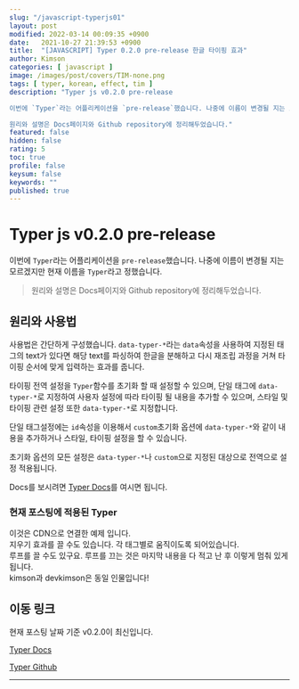 ```yaml
---
slug: "/javascript-typerjs01"
layout: post
modified: 2022-03-14 00:09:35 +0900
date:   2021-10-27 21:39:53 +0900
title:  "[JAVASCRIPT] Typer 0.2.0 pre-release 한글 타이핑 효과"
author: Kimson
categories: [ javascript ]
image: /images/post/covers/TIM-none.png
tags: [ typer, korean, effect, tim ]
description: "Typer js v0.2.0 pre-release

이번에 `Typer`라는 어플리케이션을 `pre-release`했습니다. 나중에 이름이 변경될 지는 모르겠지만 현재 이름을 `Typer`라고 정했습니다.

원리와 설명은 Docs페이지와 Github repository에 정리해두었습니다."
featured: false
hidden: false
rating: 5
toc: true
profile: false
keysum: false
keywords: ""
published: true
---
```


# Typer js v0.2.0 pre-release

이번에 `Typer`라는 어플리케이션을 `pre-release`했습니다. 나중에 이름이 변경될 지는 모르겠지만 현재 이름을 `Typer`라고 정했습니다.

> 원리와 설명은 Docs페이지와 Github repository에 정리해두었습니다.

## 원리와 사용법

사용법은 간단하게 구성했습니다. `data-typer-*`라는 `data`속성을 사용하여 지정된 태그의 text가 있다면 해당 text를 파싱하여 한글을 분해하고 다시 재조립 과정을 거쳐 타이핑 순서에 맞게 입력하는 효과를 줍니다.

타이핑 전역 설정을 `Typer`함수를 초기화 할 때 설정할 수 있으며, 단일 태그에 `data-typer-*`로 지정하여 사용자 설정에 따라 타이핑 될 내용을 추가할 수 있으며, 스타일 및 타이핑 관련 설정 또한 `data-typer-*`로 지정합니다.

단일 태그설정에는 `id`속성을 이용해서 `custom`초기화 옵션에 `data-typer-*`와 같이 내용을 추가하거나 스타일, 타이핑 설정을 할 수 있습니다.

초기화 옵션의 모든 설정은 `data-typer-*`나 `custom`으로 지정된 대상으로 전역으로 설정 적용됩니다.

Docs를 보시려면 [Typer Docs](https://kkn1125.github.io/type/)를 여시면 됩니다.

### 현재 포스팅에 적용된 Typer

<div data-typer-name="test1" data-typer-loop="true" data-typer-erase-mode="true">
    이것은 CDN으로 연결한 예제 입니다.
</div>

<div data-typer-name="test2" data-typer-speed="0.01" data-typer-loop="true" data-typer-erase-mode="false">
    지우기 효과를 끌 수도 있습니다. 각 태그별로 움직이도록 되어있습니다.
</div>

<div data-typer-name="test3" data-typer-loop="false" data-typer-erase-mode="false">
    루프를 끌 수도 있구요. 루프를 끄는 것은 마지막 내용을 다 적고 난 후 이렇게 멈춰 있게 됩니다.
</div>

<div data-typer-name="test4" data-typer-speed="0.05" data-typer-loop="true" data-typer-erase-speed="0.03" data-typer-erase-mode="true" data-typer-cursor-blink="horizontal">
    kimson과 devkimson은 동일 인물입니다!
</div>

## 이동 링크

현재 포스팅 날짜 기준 v0.2.0이 최신입니다.

[Typer Docs](https://kkn1125.github.io/typer/)

[Typer Github](https://github.com/kkn1125/typer)

-----